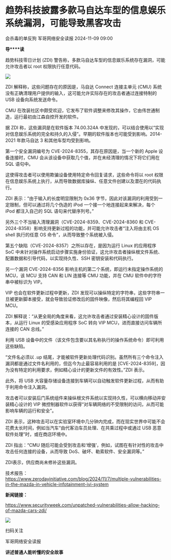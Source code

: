 #  趋势科技披露多款马自达车型的信息娱乐系统漏洞，可能导致黑客攻击   
会杀毒的单反狗  军哥网络安全读报   2024-11-09 09:00  
  
**导****读**  
  
  
  
趋势科技零日计划
(ZDI) 警告称，多款马自达车型的信息娱乐系统存在漏洞，可能允许攻击者以 root 权限执行任意代码。  
  
![](https://mmbiz.qpic.cn/mmbiz_png/AnRWZJZfVaH7D26CwHSh0AZW52EB8RYxfXweztCeBnIUlpFibLF1DIiattczgoS2OhRicVEfflKBow051JDqyX5vA/640?wx_fmt=png&from=appmsg "")  
  
  
ZDI
解释称，这些问题存在的原因是，马自达 Connect 连接主单元 (CMU) 系统没有正确清理用户提供的输入，这可能允许实际存在的攻击者通过连接特制的 USB
设备向系统发送命令。  
  
  
CMU
在改装社区中颇受欢迎，它发布了软件调整来修改其操作，它由伟世通制造，运行最初由江森自控开发的软件。  
  
  
据 ZDI
称，这些漏洞是在软件版本 74.00.324A
中发现的，可以结合使用以“实现对信息娱乐系统的完全和持久的入侵”。早期的软件版本也可能受到影响。2014-2021 年款马自达 3 和其他车型均受到影响。  
  
  
第一个安全漏洞编号为
CVE-2024-8355，其存在原因是，当一个新的 Apple 设备连接时，CMU 会从该设备中获取几个值，并在未经清理的情况下将它们用在 SQL 语句中。  
  
  
这使得攻击者可以使用欺骗设备使用特定命令回复请求，这些命令将以
root 权限在信息娱乐系统上执行，从而导致数据库操纵、任意文件创建以及潜在的代码执行。  
  
  
ZDI
表示：“由于输入的长度明显限制为 0x36 字节，因此对该漏洞的利用受到一定限制，但可以通过将几个伪造的 iPod 一个接一个地连接起来来解决，每个 iPod
都注入自己的 SQL 语句来代替序列号。”  
  
  
另外三个不当输入清理漏洞（CVE-2024-8359、CVE-2024-8360
和 CVE-2024-8358）影响支持更新过程的功能，并可能允许攻击者“注入将由主机 OS shell 执行的任意 OS 命令”，从而导致整个系统被入侵。  
  
  
第五个缺陷（CVE-2024-8357）之所以存在，是因为运行
Linux 的应用程序 SoC 中未针对操作系统启动步骤实施身份验证，这允许攻击者操纵根文件系统、配置数据和引导代码，以实现持久性、SSH
密钥安装和代码执行。  
  
  
另一个漏洞
CVE-2024-8356 影响主机的第二个系统，即运行未指定操作系统的 MCU，该 MCU 支持 CAN 和 LIN 连接等 CMU 功能，并在 CMU
软件中的字符串中被标识为 VIP。  
  
  
VIP
也会在软件更新过程中更新，ZDI 发现可以操纵特定的字符串，这些字符串一旦被更新脚本接受，就会导致验证修改后的固件映像，然后将其编程回 VIP MCU。  
  
  
ZDI
解释说：“从更全局的角度来看，这允许攻击者通过安装精心设计的固件版本，从运行 Linux 的受感染应用程序 SoC 转向 VIP
MCU，进而直接访问车辆所连接的 CAN 总线。”  
  
  
利用 USB
设备中的文件（该文件包含要以其名称执行的操作系统命令）即可利用这些缺陷。  
  
  
“文件名必须以
.up 结尾，才能被软件更新处理代码识别。虽然所有三个命令注入漏洞都是通过文件名利用的，但迄今为止最容易利用的是 [CVE-2024-8359]，因为没有特定的利用要求，例如精心设计的更新文件的有效性。”ZDI
表示。  
  
  
此外，将 USB
大容量存储设备连接到车辆可以自动触发软件更新过程，从而有助于利用命令注入漏洞。  
  
  
攻击者可以安装后门系统组件来操纵根文件系统以实现持久性，可以横向移动并安装精心设计的
VIP 微控制器软件以获得“对车辆网络的不受限制的访问，从而可能影响车辆的运行和安全”。  
  
  
ZDI
表示，这种攻击可以在实验室环境中几分钟内完成，而在现实世界中可能不会花费太长时间，例如当汽车“由代客泊车员处理、在共乘过程中或通过
USB 恶意软件处理”时，或在商店环境中。  
  
  
ZDI
指出：“CMU 随后可能会受到攻击和‘增强’，例如，试图在有针对性的攻击中攻击任何连接的设备，从而导致 DoS、破坏、勒索软件、安全漏洞等。”  
  
  
ZDI表示，供应商尚未修补这些漏洞。  
  
  
技术报告：  
https://www.zerodayinitiative.com/blog/2024/11/7/multiple-vulnerabilities-in-the-mazda-in-vehicle-infotainment-ivi-system  
  
  
**新闻链接：**  
  
https://www.securityweek.com/unpatched-vulnerabilities-allow-hacking-of-mazda-cars-zdi/  
  
![](https://mmbiz.qpic.cn/mmbiz_jpg/AnRWZJZfVaGC3gsJClsh4Fia0icylyBEnBywibdbkrLLzmpibfdnf5wNYzEUq2GpzfedMKUjlLJQ4uwxAFWLzHhPFQ/640?wx_fmt=jpeg "")  
  
扫码关注  
  
军哥网络安全读报  
  
**讲述普通人能听懂的安全故事**  
  
